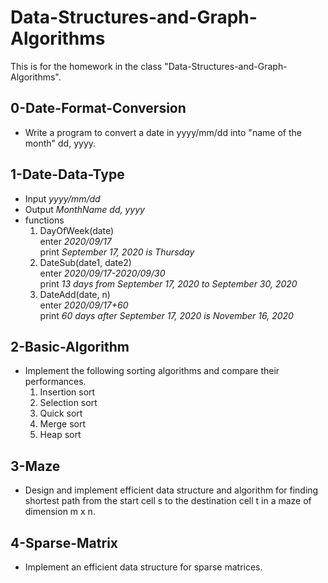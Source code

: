# Data-Structures-and-Graph-Algorithms
This is for the homework in the class "Data-Structures-and-Graph-Algorithms".

## 0-Date-Format-Conversion
* Write a program to convert a date in yyyy/mm/dd into "name of the month" dd, yyyy.

## 1-Date-Data-Type
* Input *yyyy/mm/dd*
* Output *MonthName dd, yyyy*
* functions
  1. DayOfWeek(date)  
    enter *2020/09/17*  
    print *September 17, 2020 is Thursday*
  2. DateSub(date1, date2)  
    enter *2020/09/17-2020/09/30*  
    print *13 days from September 17, 2020 to September 30, 2020*
  3. DateAdd(date, n)  
    enter *2020/09/17+60*  
    print *60 days after September 17, 2020 is November 16, 2020*

## 2-Basic-Algorithm
* Implement the following sorting algorithms and compare their performances.
  1. Insertion sort
  2. Selection sort
  3. Quick sort
  4. Merge sort
  5. Heap sort

## 3-Maze
* Design and implement efficient data structure and algorithm for finding shortest path from the start cell s to the destination cell t in a maze of dimension m x
n.

## 4-Sparse-Matrix
* Implement an efficient data structure for sparse matrices.